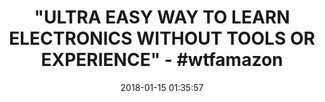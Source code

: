 ---
title: '"ULTRA EASY WAY TO LEARN ELECTRONICS WITHOUT TOOLS OR EXPERIENCE" - #wtfamazon'
name: >-
  Make: Easy Electronics Kit Bundle - Includes Paperback HandBook by Charles
  Platt and Electronic Components Pack by ProTechTrader
date: '2018-01-15 01:35:57'
buy_now: >-
  https://www.amazon.com/Make-Electronics-Electronic-Components-ProTechTrader/dp/B077CGSV69?psc=1&SubscriptionId=AKIAIA5RBQIWQVTCUEUQ&tag=coldcutdeals-20&linkCode=xm2&camp=2025&creative=165953&creativeASIN=B077CGSV69
description_markdown: >+
  Make: Easy Electronics Kit Bundle - Includes Paperback HandBook by Charles
  Platt and Electronic Components Pack by ProTechTrader

    - Easy Electronics is the the prequel to Make: Electronics by Charles Platt which was written with the complete beginner in mind to be used with this electronics component pack.

    - Electronic Components needed for experiments in Make: Easy Electronics Handbook by Charles Platt conveniently packaged in a custom made fake matchbox which is used an electronics project enclosure in an experiment.

    - Components are individually sorted in reusable envelopes printed with identification details including name, electrical schematic diagram symbols, and experiment number references to allow you to quickly find the part you need.

    - Designed for the complete beginner in mind the component pack has all of the parts you will need including a mini solder-less breadboard, small incandescent light bulbs, custom jumper wires, large slider switch, 7555 timer circuit, low-current LEDs, low-voltage piezoelectric transducer, a phototransistor, and more!

    - Also includes all of the exact 1/4w carbon film resistors, ceramic and electrolytic capacitors, transistors, alligator clip test laeads, battery holders, and batteries you need for the experiments in Easy Electronics.

tweet_id_str: '952715947919454208'
price: ''
you_save: ''
asin: B077CGSV69
image: 'https://images-na.ssl-images-amazon.com/images/I/51y2VgmoTQL.jpg'

---